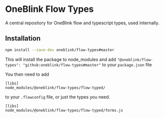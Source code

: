 # OneBlink Flow Types

A central repository for OneBlink flow and typescript types, used internally.

## Installation

```sh
npm install --save-dev oneblink/flow-types#master
```

This will install the package to node_modules and add `"@oneblink/flow-types": "github:oneblink/flow-types#master"` to your `package.json` file

You then need to add

```
[libs]
node_modules/@oneblink/flow-types/flow-typed/
```

to your `.flowconfig` file, or just the types you need.

```
[libs]
node_modules/@oneblink/flow-types/flow-typed/forms.js
```
